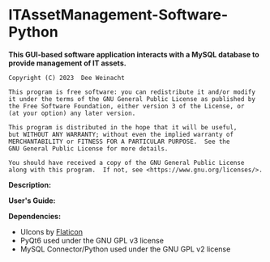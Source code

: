 # ITAssetManagement-Software-Python

**This GUI-based software application interacts with a MySQL database to 
provide management of IT assets.**

    Copyright (C) 2023  Dee Weinacht

    This program is free software: you can redistribute it and/or modify
    it under the terms of the GNU General Public License as published by
    the Free Software Foundation, either version 3 of the License, or
    (at your option) any later version.

    This program is distributed in the hope that it will be useful,
    but WITHOUT ANY WARRANTY; without even the implied warranty of
    MERCHANTABILITY or FITNESS FOR A PARTICULAR PURPOSE.  See the
    GNU General Public License for more details.

    You should have received a copy of the GNU General Public License
    along with this program.  If not, see <https://www.gnu.org/licenses/>.

**Description:**  


**User's Guide:**  


**Dependencies:**
- UIcons by <a href="https://www.flaticon.com/uicons">Flaticon</a>
- PyQt6 used under the GNU GPL v3 license
- MySQL Connector/Python used under the GNU GPL v2 license
